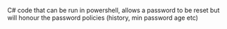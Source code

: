 C# code that can be run in powershell, allows a password to be reset but will honour the password policies (history, min password age etc)
